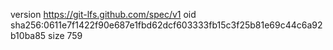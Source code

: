 version https://git-lfs.github.com/spec/v1
oid sha256:0611e7f1422f90e687e1fbd62dcf603333fb15c3f25b81e69c44c6a92b10ba85
size 759
